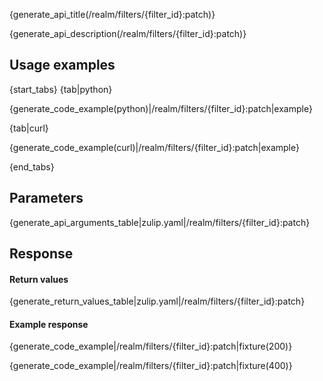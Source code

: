 {generate_api_title(/realm/filters/{filter_id}:patch)}

{generate_api_description(/realm/filters/{filter_id}:patch)}

## Usage examples

{start_tabs}
{tab|python}

{generate_code_example(python)|/realm/filters/{filter_id}:patch|example}

{tab|curl}

{generate_code_example(curl)|/realm/filters/{filter_id}:patch|example}

{end_tabs}

## Parameters

{generate_api_arguments_table|zulip.yaml|/realm/filters/{filter_id}:patch}

## Response

#### Return values

{generate_return_values_table|zulip.yaml|/realm/filters/{filter_id}:patch}

#### Example response

{generate_code_example|/realm/filters/{filter_id}:patch|fixture(200)}

{generate_code_example|/realm/filters/{filter_id}:patch|fixture(400)}
